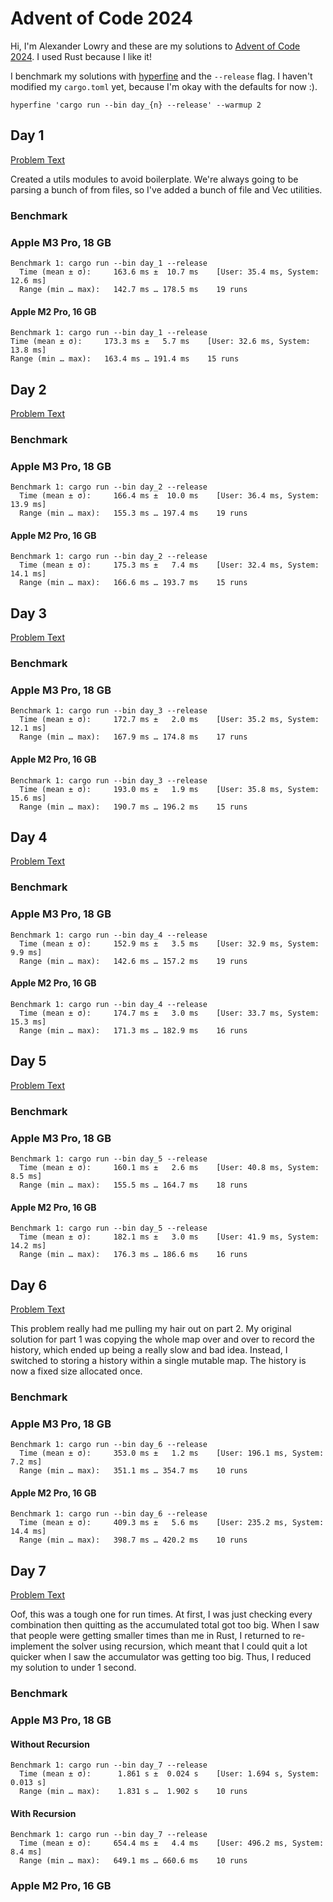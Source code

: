 # Advent of Code 2024

Hi, I'm Alexander Lowry and these are my solutions to [Advent of Code 2024](https://adventofcode.com/2024/).
I used Rust because I like it!

I benchmark my solutions with [hyperfine](https://github.com/sharkdp/hyperfine) and the `--release` flag.
I haven't modified my `cargo.toml` yet, because I'm okay with the defaults for now :).

```hyperfine 'cargo run --bin day_{n} --release' --warmup 2```

## Day 1

[Problem Text](https://adventofcode.com/2024/day/1)

Created a utils modules to avoid boilerplate.
We're always going to be parsing a bunch of from files, so I've added a bunch of file and Vec utilities.

### Benchmark

### Apple M3 Pro, 18 GB
```
Benchmark 1: cargo run --bin day_1 --release
  Time (mean ± σ):     163.6 ms ±  10.7 ms    [User: 35.4 ms, System: 12.6 ms]
  Range (min … max):   142.7 ms … 178.5 ms    19 runs
```

#### Apple M2 Pro, 16 GB
```
Benchmark 1: cargo run --bin day_1 --release
Time (mean ± σ):     173.3 ms ±   5.7 ms    [User: 32.6 ms, System: 13.8 ms]
Range (min … max):   163.4 ms … 191.4 ms    15 runs
```

## Day 2
[Problem Text](https://adventofcode.com/2024/day/2)

### Benchmark

### Apple M3 Pro, 18 GB
```
Benchmark 1: cargo run --bin day_2 --release
  Time (mean ± σ):     166.4 ms ±  10.0 ms    [User: 36.4 ms, System: 13.9 ms]
  Range (min … max):   155.3 ms … 197.4 ms    19 runs
```

#### Apple M2 Pro, 16 GB
```
Benchmark 1: cargo run --bin day_2 --release
  Time (mean ± σ):     175.3 ms ±   7.4 ms    [User: 32.4 ms, System: 14.1 ms]
  Range (min … max):   166.6 ms … 193.7 ms    15 runs
```

## Day 3
[Problem Text](https://adventofcode.com/2024/day/3)

### Benchmark

### Apple M3 Pro, 18 GB
```
Benchmark 1: cargo run --bin day_3 --release
  Time (mean ± σ):     172.7 ms ±   2.0 ms    [User: 35.2 ms, System: 12.1 ms]
  Range (min … max):   167.9 ms … 174.8 ms    17 runs
```

#### Apple M2 Pro, 16 GB
```
Benchmark 1: cargo run --bin day_3 --release
  Time (mean ± σ):     193.0 ms ±   1.9 ms    [User: 35.8 ms, System: 15.6 ms]
  Range (min … max):   190.7 ms … 196.2 ms    15 runs
```

## Day 4
[Problem Text](https://adventofcode.com/2024/day/4)

### Benchmark

### Apple M3 Pro, 18 GB
```
Benchmark 1: cargo run --bin day_4 --release
  Time (mean ± σ):     152.9 ms ±   3.5 ms    [User: 32.9 ms, System: 9.9 ms]
  Range (min … max):   142.6 ms … 157.2 ms    19 runs
```

#### Apple M2 Pro, 16 GB
```
Benchmark 1: cargo run --bin day_4 --release
  Time (mean ± σ):     174.7 ms ±   3.0 ms    [User: 33.7 ms, System: 15.3 ms]
  Range (min … max):   171.3 ms … 182.9 ms    16 runs
```

## Day 5
[Problem Text](https://adventofcode.com/2024/day/5)

### Benchmark

### Apple M3 Pro, 18 GB
```
Benchmark 1: cargo run --bin day_5 --release
  Time (mean ± σ):     160.1 ms ±   2.6 ms    [User: 40.8 ms, System: 8.5 ms]
  Range (min … max):   155.5 ms … 164.7 ms    18 runs

```

#### Apple M2 Pro, 16 GB
```
Benchmark 1: cargo run --bin day_5 --release
  Time (mean ± σ):     182.1 ms ±   3.0 ms    [User: 41.9 ms, System: 14.2 ms]
  Range (min … max):   176.3 ms … 186.6 ms    16 runs
```

## Day 6
[Problem Text](https://adventofcode.com/2024/day/6)

This problem really had me pulling my hair out on part 2.
My original solution for part 1 was copying the whole map over and over to record the history,
which ended up being a really slow and bad idea.
Instead, I switched to storing a history within a single mutable map.
The history is now a fixed size allocated once.

### Benchmark

### Apple M3 Pro, 18 GB
```
Benchmark 1: cargo run --bin day_6 --release
  Time (mean ± σ):     353.0 ms ±   1.2 ms    [User: 196.1 ms, System: 7.2 ms]
  Range (min … max):   351.1 ms … 354.7 ms    10 runs
```

#### Apple M2 Pro, 16 GB
```
Benchmark 1: cargo run --bin day_6 --release
  Time (mean ± σ):     409.3 ms ±   5.6 ms    [User: 235.2 ms, System: 14.4 ms]
  Range (min … max):   398.7 ms … 420.2 ms    10 runs
```

## Day 7
[Problem Text](https://adventofcode.com/2024/day/7)

Oof, this was a tough one for run times.
At first, I was just checking every combination then quitting as the accumulated total got too big.
When I saw that people were getting smaller times than me in Rust,
I returned to re-implement the solver using recursion,
which meant that I could quit a lot quicker when I saw the accumulator was getting too big.
Thus, I reduced my solution to under 1 second.

### Benchmark

### Apple M3 Pro, 18 GB

#### Without Recursion
```
Benchmark 1: cargo run --bin day_7 --release
  Time (mean ± σ):      1.861 s ±  0.024 s    [User: 1.694 s, System: 0.013 s]
  Range (min … max):    1.831 s …  1.902 s    10 runs
```

#### With Recursion
```
Benchmark 1: cargo run --bin day_7 --release
  Time (mean ± σ):     654.4 ms ±   4.4 ms    [User: 496.2 ms, System: 8.4 ms]
  Range (min … max):   649.1 ms … 660.6 ms    10 runs
```

### Apple M2 Pro, 16 GB
```
```